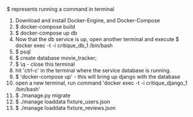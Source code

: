 $ represents running a command in terminal

1. Download and install Docker-Engine, and Docker-Compose
2. $ docker-compose build
3. $ docker-compose up db
4. Now that the db service is up, open another terminal and
execute $ docker exec -t -i critique_db_1 /bin/bash
5. $ psql
6. $ create database movie_tracker;
7. $ \q - close this terminal
8. hit 'ctrl-c' in the terminal where the service database is running.
9. $ 'docker-compose up' - this will bring up django with the
database
10. open a new terminal, run command 'docker exec -t -i critique_django_1 /bin/bash'
11. $ ./manage.py migrate
12. $ ./manage loaddata fixture_users.json
12. $ ./manage loaddata fixture_reviews.json